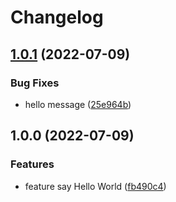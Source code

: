 # Changelog

## [1.0.1](https://github.com/korosuke613/demo-release-please-for-npm/compare/v1.0.0...v1.0.1) (2022-07-09)


### Bug Fixes

* hello message ([25e964b](https://github.com/korosuke613/demo-release-please-for-npm/commit/25e964b20be172025ad75b256efc55fca1115264))

## 1.0.0 (2022-07-09)


### Features

* feature say Hello World ([fb490c4](https://github.com/korosuke613/demo-release-please-for-npm/commit/fb490c4033f845881aacd7d8bd40a6f2e97171ed))
